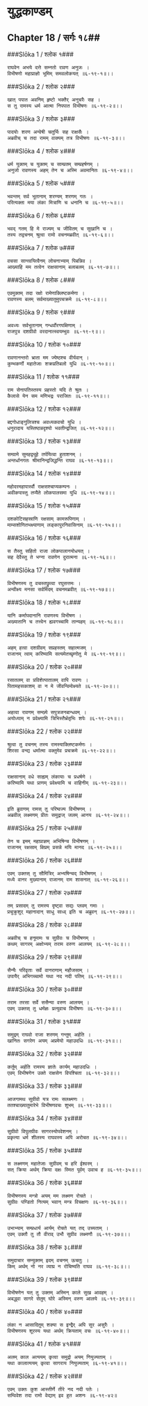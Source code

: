 युद्धकाण्डम्
===============================


## Chapter 18  / सर्गः १८##


###Slōka 1 / श्लोक १###


    राघवेन अभये दत्ते सम्नतो रावण अनुजः ।
    विभीषणो महाप्राज्ञो भूमिम् समवलोकयत् ॥६-१९-१॥।।


###Slōka 2 / श्लोक २###


    खात् पपात अवनिम् हृष्टो भक्तैर् अनुचरैः सह ।
    स तु रामस्य धर्म आत्मा निपपात विभीषणः ॥६-१९-२॥।।


###Slōka 3 / श्लोक ३###


    पादयोः शरण अन्वेषी चतुर्भिः सह राक्षसैः ।
    अब्रवीच् च तदा रामम् वाक्यम् तत्र विभीषणः ॥६-१९-३॥।।


###Slōka 4 / श्लोक ४###


    धर्म युक्तम् च युक्तम् च साम्प्रतम् सम्प्रहर्षणम् ।
    अनुजो रावणस्य अहम् तेन च अस्मि अवमानितः ॥६-१९-४॥।।


###Slōka 5 / श्लोक ५###


    भवन्तम् सर्व भूतानाम् शरण्यम् शरणम् गतः ।
    परित्यक्ता मया लंका मित्राणि च धनानि च ॥६-१९-५॥।।


###Slōka 6 / श्लोक ६###


    भवद् गतम् हि मे राज्यम् च जीवितम् च सुखानि च ।
    तस्य तद्वचनम् श्रुत्वा रामो वचनमब्रवीत् ॥६-१९-६॥।।


###Slōka 7 / श्लोक ७###


    वचसा सान्त्वयित्वैनम् लोचनाभ्याम् पिबन्निव ।
    आख्याहि मम तत्वेन राक्षसानाम् बलाबलम् ॥६-१९-७॥।।


###Slōka 8 / श्लोक ८###


    एवमुक्तम् तदा रक्षो रामेणाक्लिष्टकर्मणा ।
    रावणस्य बलम् सर्वमाख्यातुमुपचक्रमे ॥६-१९-८॥।।


###Slōka 9 / श्लोक ९###


    अवध्यः सर्वभूतानाम् गन्धर्वोरगपक्षिणाम् ।
    राजपुत्र दशग्रीवो वरदानात्स्वयम्भुवः ॥६-१९-९॥।।


###Slōka 10 / श्लोक १०###


    रावणानन्तरो भ्राता मम ज्येष्ठश्च वीर्यवान् ।
    कुम्भकर्णो महातेजाः शक्रप्रतिबलो युधि ॥६-१९-१०॥।।


###Slōka 11 / श्लोक ११###


    राम सेनापतिस्तस्य प्रहस्तो यदि ते श्रुतः ।
    कैलासे येन सम मणिभद्रः पराजितः ॥६-१९-११॥।।


###Slōka 12 / श्लोक १२###


    बद्दगोधाङ्गुलित्रश्च अवध्यकवचो युधि ।
    धनुरादाय यस्तिष्ठन्नदृश्यो भवतीन्द्रजित् ॥६-१९-१२॥।।


###Slōka 13 / श्लोक १३###


    सम्ग्रामे सुमहद्व्यूहे तर्पयित्वा हुताशनम् ।
    अन्तर्धानगतः श्रीमानिन्द्रजिद्धन्ति राघव ॥६-१९-१३॥।।


###Slōka 14 / श्लोक १४###


    महोदरमहापार्स्वौ राक्षसश्चाप्यकम्पनः ।
    अवीकपास्तु तप्यैते लोकपालसमा युधि ॥६-१९-१४॥।।


###Slōka 15 / श्लोक १५###


    दशकोटिसहस्राणि रक्षसाम् कामरूपिणाम् ।
    माम्सशोणितभक्ष्याणाम् लङ्कापुरनिवासिनाम् ॥६-१९-१५॥।।


###Slōka 16 / श्लोक १६###


    स तैस्तु सहितो राजा लोकपालानयोधयत् ।
    सह देवैस्तु ते भग्ना रावणेन दुरात्मना ॥६-१९-१६॥।।


###Slōka 17 / श्लोक १७###


    विभीषणस्य तु वचस्तछ्रुत्वा रघुसत्तमः ।
    अन्वीक्ष्य मनसा सर्वमिदम् वचनमब्रवीत् ॥६-१९-१७॥।।


###Slōka 18 / श्लोक १८###


    यानि कर्मापदानानि रावणस्य विभीषण ।
    अख्यातानि च तत्त्वेन ह्यवगच्चामि तान्यहम् ॥६-१९-१८॥।।


###Slōka 19 / श्लोक १९###


    अहम् हत्वा दशग्रीवम् सप्रहस्तम् सहात्मजम् ।
    राजानम् त्वाम् करिष्यामि सत्यमेतच्छृणोतु मे ॥६-१९-१९॥।।


###Slōka 20 / श्लोक २०###


    रसातलम् वा प्रविशेत्पातालम् वापि रावणः ।
    पितामहसकाशम् वा न मे जीवन्विमोक्ष्यते ॥६-१९-२०॥।।


###Slōka 21 / श्लोक २१###


    अहत्वा रावणम् सम्ख्ये सपुत्रजनबान्धवम् ।
    अयोध्याम् न प्रवेक्ष्यामि त्रिभिस्तैर्भ्रतृभिः शपेः ॥६-१९-२१॥।।


###Slōka 22 / श्लोक २२###


    श्रुत्वा तु वचनम् तस्य रामस्याक्लिष्टकर्मणः ।
    शिरसा वन्द्य धर्मात्मा वक्तुमेव प्रचक्रमे ॥६-१९-२२॥।।


###Slōka 23 / श्लोक २३###


    राक्षसानाम् वधे साह्यम् लंकायाः च प्रधर्षणे ।
    करिष्यामि यथा प्राणम् प्रवेक्ष्यामि च वाहिनीम् ॥६-१९-२३॥।।


###Slōka 24 / श्लोक २४###


    इति ब्रुवाणम् रामस् तु परिष्वज्य विभीषणम् ।
    अब्रवील् लक्ष्मणम् प्रीतः समुद्राज् जलम् आनय ॥६-१९-२४॥।।


###Slōka 25 / श्लोक २५###


    तेन च इमम् महाप्राज्ञम् अभिषिन्च विभीषणम् ।
    राजानम् रक्षसाम् क्षिप्रम् प्रसन्ने मयि मानद ॥६-१९-२५॥।।


###Slōka 26 / श्लोक २६###


    एवम् उक्तस् तु सौमित्रिर् अभ्यषिन्चद् विभीषणम् ।
    मध्ये वानर मुख्यानाम् राजानम् राम शासनात् ॥६-१९-२६॥।।


###Slōka 27 / श्लोक २७###


    तम् प्रसादम् तु रामस्य दृष्ट्वा सद्यः प्लवम् गमाः ।
    प्रचुक्रुशुर् महानादान् साधु साध्व् इति च अब्रुवन् ॥६-१९-२७॥।।


###Slōka 28 / श्लोक २८###


    अब्रवीच् च हनूमामः च सुग्रीवः च विभीषणम् ।
    कथम् सागरम् अक्षोभ्यम् तराम वरुण आलयम् ॥६-१९-२८॥।।


###Slōka 29 / श्लोक २९###


    सैन्यैः परिवृताः सर्वे वानराणाम् महौजसाम् ।
    उपायैर् अभिगच्चामो यथा नद नदी पतिम् ॥६-१९-२९॥।।


###Slōka 30 / श्लोक ३०###


    तराम तरसा सर्वे ससैन्या वरुण आलयम् ।
    एवम् उक्तस् तु धर्मज्ञः प्रत्युवाच विभीषणः ॥६-१९-३०॥।।


###Slōka 31 / श्लोक ३१###


    समुद्रम् राघवो राजा शरणम् गन्तुम् अर्हति ।
    खानितः सगरेण अयम् अप्रमेयो महाउदधिः ॥६-१९-३१॥।।


###Slōka 32 / श्लोक ३२###


    कर्तुम् अर्हति रामस्य ज्ञातेः कार्यम् महाउदधिः ।
    एवम् विभीषणेन उक्ते राक्षसेन विपश्चिता ॥६-१९-३२॥।।


###Slōka 33 / श्लोक ३३###


    आजगामथ सुग्रीवो यत्र रामः सलक्ष्मणः ।
    ततश्चाख्यातुमारेभे विभीषणवचः शुभम् ॥६-१९-३३॥।।


###Slōka 34 / श्लोक ३४###


    सुग्रीवो विपुलग्रीवः सागरस्योपवेशनम् ।
    प्रकृत्या धर्म शीलस्य राघवस्य अपि अरोचत ॥६-१९-३४॥।।


###Slōka 35 / श्लोक ३५###


    स लक्ष्मणम् महातेजाः सुग्रीवम् च हरि ईश्वरम् ।
    सत् क्रिया अर्थम् क्रिया दक्षः स्मित पूर्वम् उवाच ह ॥६-१९-३५॥।।


###Slōka 36 / श्लोक ३६###


    विभीषणस्य मन्त्रो अयम् मम लक्ष्मण रोचते ।
    सुग्रीवः पण्डितो नित्यम् भवान् मन्त्र विचक्षणः ॥६-१९-३६॥।।


###Slōka 37 / श्लोक ३७###


    उभाभ्याम् सम्प्रधार्य आर्यम् रोचते यत् तद् उच्यताम् ।
    एवम् उक्तौ तु तौ वीराव् उभौ सुग्रीव लक्ष्मणौ ॥६-१९-३७॥।।


###Slōka 38 / श्लोक ३८###


    समुदाचार सम्युक्तम् इदम् वचनम् ऊचतुः ।
    किम् अर्थम् नो नर व्याघ्र न रोचिष्यति राघव ॥६-१९-३८॥।।


###Slōka 39 / श्लोक ३९###


    विभीषणेन यत् तु उक्तम् अस्मिन् काले सुख आवहम् ।
    अबद्ध्वा सागरे सेतुम् घोरे अस्मिन् वरुण आलये ॥६-१९-३९॥।।


###Slōka 40 / श्लोक ४०###


    लंका न आसादितुम् शक्या स इन्द्रैर् अपि सुर असुरैः ।
    विभीषणस्य शूरस्य यथा अर्थम् क्रियताम् वचः ॥६-१९-४०॥।।


###Slōka 41 / श्लोक ४१###


    अलम् काल अत्ययम् कृत्वा समुद्रो अयम् नियुज्यताम् ।
    यथा कालात्ययम् कृत्वा सागराय नियुज्यताम् ॥६-१९-४१॥।।


###Slōka 42 / श्लोक ४२###


    एवम् उक्तः कुश आस्तीर्णे तीरे नद नदी पतेः ।
    सम्विवेश तदा रामो वेद्याम् इव हुत अशनः ॥६-१९-४२॥


